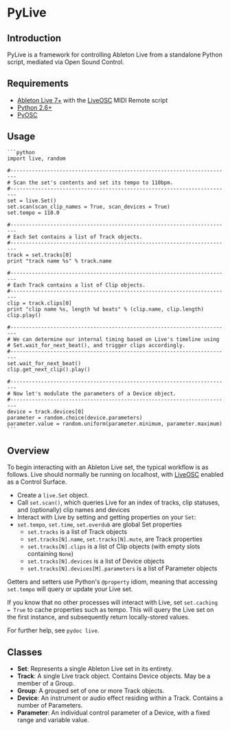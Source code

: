 # PyLive

## Introduction

PyLive is a framework for controlling Ableton Live from a standalone Python script, mediated via Open Sound Control.

## Requirements

* [Ableton Live 7+](http://www.ableton.com/live) with the [LiveOSC](http://livecontrol.q3f.org/ableton-liveapi/liveosc/) MIDI Remote script
* [Python 2.6+](http://www.python.org)
* [PyOSC](https://trac.v2.nl/wiki/pyOSC)

## Usage

	```python
	import live, random

	#------------------------------------------------------------------------
	# Scan the set's contents and set its tempo to 110bpm.
	#------------------------------------------------------------------------
	set = live.Set()
	set.scan(scan_clip_names = True, scan_devices = True)
	set.tempo = 110.0

	#------------------------------------------------------------------------
	# Each Set contains a list of Track objects.
	#------------------------------------------------------------------------
	track = set.tracks[0]
	print "track name %s" % track.name

	#------------------------------------------------------------------------
	# Each Track contains a list of Clip objects.
	#------------------------------------------------------------------------
	clip = track.clips[0]
	print "clip name %s, length %d beats" % (clip.name, clip.length)
	clip.play()

	#------------------------------------------------------------------------
	# We can determine our internal timing based on Live's timeline using
	# Set.wait_for_next_beat(), and trigger clips accordingly.
	#------------------------------------------------------------------------
	set.wait_for_next_beat()
	clip.get_next_clip().play()

	#------------------------------------------------------------------------
	# Now let's modulate the parameters of a Device object.
	#------------------------------------------------------------------------
	device = track.devices[0]
	parameter = random.choice(device.parameters)
	parameter.value = random.uniform(parameter.minimum, parameter.maximum)
	```

## Overview

To begin interacting with an Ableton Live set, the typical workflow is as follows. Live should normally be running on localhost, with [LiveOSC](http://livecontrol.q3f.org/ableton-liveapi/liveosc/) enabled as a Control Surface.

* Create a `live.Set` object.
* Call `set.scan()`, which queries Live for an index of tracks, clip statuses, and (optionally) clip names and devices
* Interact with Live by setting and getting properties on your `Set`:
* `set.tempo`, `set.time`, `set.overdub` are global Set properties
	* `set.tracks` is a list of Track objects
	* `set.tracks[N].name`, `set.tracks[N].mute`, are Track properties
	* `set.tracks[N].clips` is a list of Clip objects (with empty slots containing `None`)
	* `set.tracks[N].devices` is a list of Device objects
	* `set.tracks[N].devices[M].parameters` is a list of Parameter objects

Getters and setters use Python's `@property` idiom, meaning that accessing `set.tempo` will query or update your Live set.

If you know that no other processes will interact with Live, set `set.caching = True` to cache properties such as tempo. This will query the Live set on the first instance, and subsequently return locally-stored values.

For further help, see `pydoc live`.

## Classes

* **Set**: Represents a single Ableton Live set in its entirety. 
* **Track**: A single Live track object. Contains Device objects. May be a member of a Group.
* **Group**: A grouped set of one or more Track objects.
* **Device**: An instrument or audio effect residing within a Track. Contains a number of Parameters.
* **Parameter**: An individual control parameter of a Device, with a fixed range and variable value.

